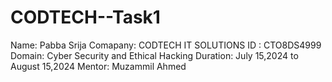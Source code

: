 # CODTECH--Task1
Name: Pabba Srija
Comapany: CODTECH IT SOLUTIONS
ID : CTO8DS4999
Domain: Cyber Security and Ethical Hacking
Duration: July 15,2024 to August 15,2024
Mentor: Muzammil Ahmed

